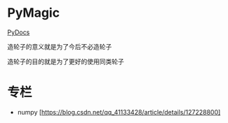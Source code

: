 # PyMagic
[PyDocs](./PyDocs.py)

造轮子的意义就是为了今后不必造轮子

造轮子的目的就是为了更好的使用同类轮子
# 专栏
* numpy [https://blog.csdn.net/qq_41133428/article/details/127228800]

